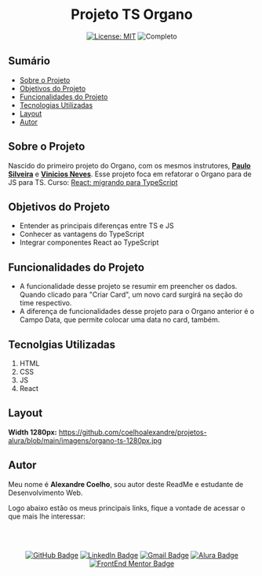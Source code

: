 <h1 align="center"> Projeto TS Organo </h1>

<div align="center">

  <a href="https://github.com/coelhoalexandre/projeto-alura-ts-organo/blob/master/LICENSE" target="_blank"><img src="https://img.shields.io/badge/License-MIT-yellow.svg" alt="License: MIT"></a> <img src="https://img.shields.io/badge/Completo-lightgreen.svg" alt="Completo">

</div>

## Sumário

- [Sobre o Projeto](#sobre-o-projeto)
- [Objetivos do Projeto](#objetivos-do-projeto)
- [Funcionalidades do Projeto](#funcionalidades-do-projeto)
- [Tecnologias Utilizadas](#tecnolgias-utilizadas)
- [Layout](#layout)
- [Autor](#autor)

## Sobre o Projeto

Nascido do primeiro projeto do Organo, com os mesmos instrutores, [**Paulo Silveira**](https://github.com/peas) e [**Vinicios Neves**](https://github.com/viniciosneves). Esse projeto foca em refatorar o Organo para de JS para TS. Curso: [React: migrando para TypeScript](https://cursos.alura.com.br/course/react-migrando-typescript)

## Objetivos do Projeto

- Entender as principais diferenças entre TS e JS
- Conhecer as vantagens do TypeScript
- Integrar componentes React ao TypeScript

## Funcionalidades do Projeto

- A funcionalidade desse projeto se resumir em preencher os dados. Quando clicado para "Criar Card", um novo card surgirá na seção do time respectivo.
- A diferença de funcionalidades desse projeto para o Organo anterior é o Campo Data, que permite colocar uma data no card, também.

## Tecnolgias Utilizadas

1. HTML
2. CSS
3. JS
4. React

## Layout

**Width 1280px:** https://github.com/coelhoalexandre/projetos-alura/blob/main/imagens/organo-ts-1280px.jpg

## Autor

Meu nome é **Alexandre Coelho**, sou autor deste ReadMe e estudante de Desenvolvimento Web. 

Logo abaixo estão os meus principais links, fique a vontade de acessar o que mais lhe interessar:

<br>

<br>

<div align="center">

<a href = "https://github.com/coelhoalexandre"><img src="https://img.shields.io/badge/GitHub-%23333?style=for-the-badge&logo=github&logoColor=white" alt="GitHub Badge"></a>
<a href="https://www.linkedin.com/in/-coelhoalexandre/" target="_blank"><img src="https://img.shields.io/badge/-LinkedIn-%230077B5?style=for-the-badge&logo=linkedin&logoColor=white" alt="LinkedIn Badge"></a>
<a href = "mailto:alexandrecoelhocontato@gmail.com" target="_blank"><img src="https://img.shields.io/badge/-Gmail-critical?style=for-the-badge&logo=gmail&logoColor=white" target="_blank" alt="Gmail Badge"></a>
<a href = "https://cursos.alura.com.br/user/coelhoalexandre" target="_blank"><img src="https://img.shields.io/badge/Alura-0747a6?style=for-the-badge&logo=alura&logoColor=white" target="_blank" alt="Alura Badge"></a>
<a href = "https://www.frontendmentor.io/profile/coelhoalexandre" target="_blank"><img src="https://img.shields.io/badge/Frontend_Mentor-white?style=for-the-badge&logo=frontendmentor&logoColor=blue" alt="FrontEnd Mentor Badge">
